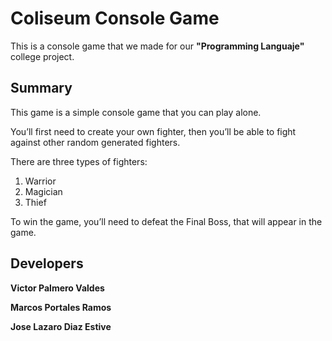 # Coliseum Console Game

This is a console game that we made for our **"Programming Languaje"** college project.

## Summary

This game is a simple console game that you can play alone.

You’ll first need to create your own fighter, then you’ll be able to fight against other random generated fighters.

There are three types of fighters:
1. Warrior
2. Magician
3. Thief

To win the game, you’ll need to defeat the Final Boss, that will appear in the game.

## Developers

**Victor Palmero Valdes**

**Marcos Portales Ramos**

**Jose Lazaro Diaz Estive**
